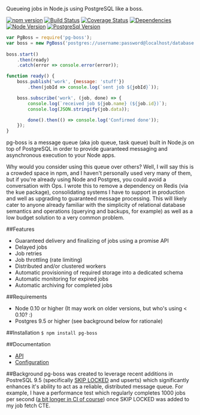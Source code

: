Queueing jobs in Node.js using PostgreSQL like a boss.

[![npm version](https://badge.fury.io/js/pg-boss.svg)](https://badge.fury.io/js/pg-boss)
[![Build Status](https://travis-ci.org/timgit/pg-boss.svg?branch=master)](https://travis-ci.org/timgit/pg-boss)
[![Coverage Status](https://coveralls.io/repos/github/timgit/pg-boss/badge.svg?branch=master)](https://coveralls.io/github/timgit/pg-boss?branch=master)
[![Dependencies](https://david-dm.org/timgit/pg-boss.svg)](https://david-dm.org/timgit/pg-boss)
[![Node Version](https://img.shields.io/badge/node-0.10+-green.svg?maxAge=2592000)](https://www.nodejs.org)
[![PostgreSql Version](https://img.shields.io/badge/PostgreSQL-9.5+-blue.svg?maxAge=2592000)](http://www.postgresql.org)

```js
var PgBoss = require('pg-boss');
var boss = new PgBoss('postgres://username:password@localhost/database');
        
boss.start()
    .then(ready)
    .catch(error => console.error(error));

function ready() {
    boss.publish('work', {message: 'stuff'})
        .then(jobId => console.log(`sent job ${jobId}`));

    boss.subscribe('work', (job, done) => {
        console.log(`received job ${job.name} (${job.id})`);
        console.log(JSON.stringify(job.data));

        done().then(() => console.log('Confirmed done'));
    });
}
```

pg-boss is a message queue (aka job queue, task queue) built in Node.js on top of PostgreSQL in order to provide guaranteed messaging and asynchronous execution to your Node apps.  

Why would you consider using this queue over others?  Well, I will say this is a crowded space in npm, and I haven't personally used very many of them, but if you're already using Node and Postgres, you could avoid a conversation with Ops. I wrote this to remove a dependency on Redis (via the kue package), consolidating systems I have to support in production and well as upgrading to guaranteed message processing. This will likely cater to anyone already familiar with the simplicity of relational database semantics and operations (querying and backups, for example) as well as a low budget solution to a very common problem. 

##Features
* Guaranteed delivery and finalizing of jobs using a promise API
* Delayed jobs
* Job retries
* Job throttling (rate limiting)
* Distributed and/or clustered workers
* Automatic provisioning of required storage into a dedicated schema
* Automatic monitoring for expired jobs
* Automatic archiving for completed jobs

##Requirements
* Node 0.10 or higher (It may work on older versions, but who's using < 0.10? :)
* Postgres 9.5 or higher (see background below for rationale)

##Installation
`$ npm install pg-boss`

##Documentation
* [API](https://github.com/timgit/pg-boss/wiki/api)
* [Configuration](https://github.com/timgit/pg-boss/wiki/configuration)

##Background
pg-boss was created to leverage recent additions in PostreSQL 9.5
(specifically [SKIP LOCKED](http://blog.2ndquadrant.com/what-is-select-skip-locked-for-in-postgresql-9-5) and upserts)
which significantly enhances it's ability to act as a reliable, distributed message queue.
For example, I have a performance test which regularly completes 1000 jobs per second
([a bit longer in CI of course](https://travis-ci.org/timgit/pg-boss/jobs/127713018#L301)) once SKIP LOCKED was added
to my job fetch CTE.
